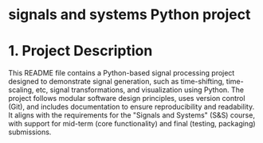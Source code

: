 # signals and systems Python project
# 1. Project Description
This README file contains a Python-based signal processing project designed to demonstrate signal generation, such as time-shifting, time-scaling, etc, signal transformations, and visualization using Python. The project follows modular software design principles, uses version control (Git), and includes documentation to ensure reproducibility and readability. It aligns with the requirements for the "Signals and Systems" (S&S) course, with support for mid-term (core functionality) and final (testing, packaging) submissions.
